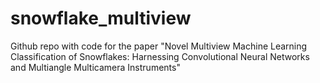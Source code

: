 # snowflake_multiview
Github repo with code for the paper "Novel Multiview Machine Learning Classification of Snowflakes: Harnessing Convolutional Neural Networks and Multiangle Multicamera Instruments"
